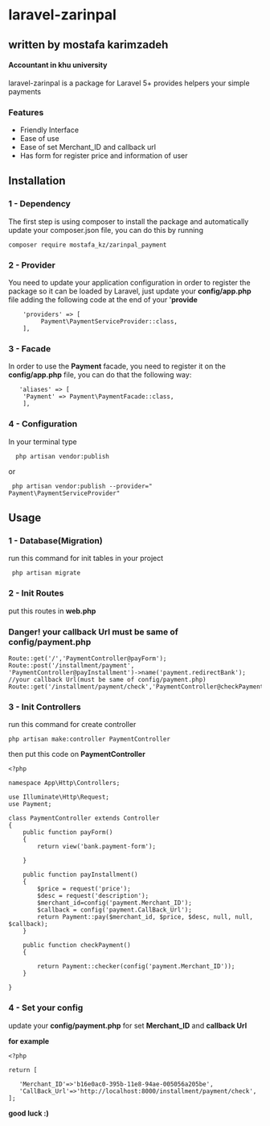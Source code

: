 # laravel-zarinpal
## written by mostafa karimzadeh
#### Accountant in khu university
laravel-zarinpal is a package for Laravel 5+ provides helpers your simple payments  
### Features
* Friendly Interface
* Ease of use
* Ease of set Merchant_ID and callback url
* Has form for register price and information of user
## Installation
### 1 - Dependency
The first step is using composer to install the package and automatically update your composer.json file, you can do this by running
```
composer require mostafa_kz/zarinpal_payment
```
### 2 - Provider
You need to update your application configuration in order to register the package so it can be loaded by Laravel, just update your **config/app.php** file adding the following code at the end of your '**provide**
```
    'providers' => [
         Payment\PaymentServiceProvider::class,
    ],
```
### 3 - Facade
In order to use the **Payment** facade, you need to register it on the **config/app.php** file, you can do that the following way:
```
   'aliases' => [
    'Payment' => Payment\PaymentFacade::class,
    ],
```
### 4 - Configuration
In your terminal type
```
  php artisan vendor:publish
```
or
```
 php artisan vendor:publish --provider=" Payment\PaymentServiceProvider"

```
## Usage
### 1 - Database(Migration)
run this command for init tables in your project
```
 php artisan migrate

```
### 2 - Init Routes
put this routes in **web.php**
### Danger! your callback Url must be same of config/payment.php
```
Route::get('/','PaymentController@payForm');
Route::post('/installment/payment', 'PaymentController@payInstallment')->name('payment.redirectBank');
//your callback Url(must be same of config/payment.php)
Route::get('/installment/payment/check','PaymentController@checkPayment');
```
### 3 - Init Controllers
run this command for create controller
```
php artisan make:controller PaymentController
```
then put this code on **PaymentController**
```
<?php

namespace App\Http\Controllers;

use Illuminate\Http\Request;
use Payment;

class PaymentController extends Controller
{
    public function payForm()
    {
        return view('bank.payment-form');

    }

    public function payInstallment()
    {
        $price = request('price');
        $desc = request('description');
        $merchant_id=config('payment.Merchant_ID');
        $callback = config('payment.CallBack_Url');
        return Payment::pay($merchant_id, $price, $desc, null, null, $callback);
    }

    public function checkPayment()
    {

        return Payment::checker(config('payment.Merchant_ID'));
    }

}
```
### 4 - Set your config
update your **config/payment.php** for set **Merchant_ID** and **callback Url** 
 
 **for example**
 ```
 <?php
 
return [

    'Merchant_ID'=>'b16e0ac0-395b-11e8-94ae-005056a205be',
    'CallBack_Url'=>'http://localhost:8000/installment/payment/check',
];
```

**good luck :)**
